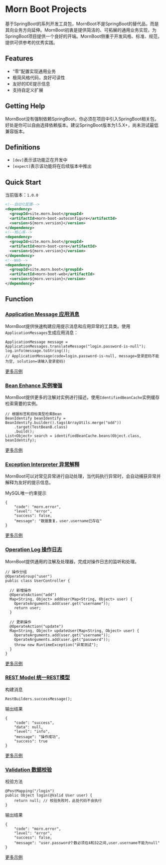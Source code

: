 [Message]:https://github.com/morn-team/morn-boot-projects/wiki/Application-Message-%E5%BA%94%E7%94%A8%E6%B6%88%E6%81%AF
[Bean]:https://github.com/morn-team/morn-boot-projects/wiki/Bean-Enhance-%E5%AE%9E%E4%BE%8B%E5%A2%9E%E5%BC%BA
[Exception]:https://github.com/morn-team/morn-boot-projects/wiki/Exception-Interpreter-%E5%BC%82%E5%B8%B8%E8%A7%A3%E9%87%8A
[Operation]:https://github.com/morn-team/morn-boot-projects/wiki/Operation-Log-%E6%93%8D%E4%BD%9C%E6%97%A5%E5%BF%97
[REST]:https://github.com/morn-team/morn-boot-projects/wiki/REST-Model---%E7%BB%9F%E4%B8%80REST%E6%A8%A1%E5%9E%8B
[Validation]:https://github.com/morn-team/morn-boot-projects/wiki/Validation-%E6%95%B0%E6%8D%AE%E6%A0%A1%E9%AA%8C

# Morn Boot Projects
基于SpringBoot的系列开发工具包，MornBoot不是SpringBoot的替代品，而是其向业务方向延伸。MornBoot初衷是提供简洁的、可拓展的通用业务实现，为SpringBoot项目提供一个良好的开端。MornBoot侧重于开发风格、标准、规范，提供可供参考的优秀实践。

## Features
* “零”配置实现通用业务
* 极简风格代码，良好可读性
* 友好的IDE提示信息
* 支持自定义扩展

## Getting Help
MornBoot没有强制依赖SpringBoot，你必须在项目中引入SpringBoot相关包，好处是你可以自由选择依赖版本。建议SpringBoot版本为1.5.X+，尚未测试最低兼容版本。

## Definitions
- `[dev]`表示该功能正在开发中
- `[expect]`表示该功能将在后续版本中推出

## Quick Start

当前版本：`1.0.0`

```xml
<!--自动化配置-->
<dependency>
  <groupId>site.morn.boot</groupId>
  <artifactId>morn-boot-autoconfigure</artifactId>
  <version>${morn.version}</version>
</dependency>
<!--核心库-->
<dependency>
  <groupId>site.morn.boot</groupId>
  <artifactId>morn-boot-core</artifactId>
  <version>${morn.version}</version>
</dependency>
<!--Web-->
<dependency>
  <groupId>site.morn.boot</groupId>
  <artifactId>morn-boot-web</artifactId>
  <version>${morn.version}</version>
</dependency>
```

## Function

### [Application Message 应用消息][Message]

MornBoot提供快速构建应用提示消息和应用异常的工具类。使用`ApplicationMessages`生成应用消息：

```
ApplicationMessage message = ApplicationMessages.translateMessage("login.password-is-null");
log.info(message.toString());
// ApplicationMessage(code=login.password-is-null, message=登录密码不能为空, solution=请输入登录密码)
```

[更多示例][Message]

### [Bean Enhance 实例增强][Bean]

MornBoot提供更多的注解对实例进行描述，使用`IdentifiedBeanCache`实例缓存检索需要的实例。

```
// 根据标签和目标类型检索Bean
BeanIdentify beanIdentify = BeanIdentify.builder().tags(ArrayUtils.merge("odd"))
    .target(TestBeanB.class)
    .build();
List<Object> search = identifiedBeanCache.beans(Object.class, beanIdentify);
```

[更多示例][Bean]

### [Exception Interpreter 异常解释][Exception]

MornBoot可以对常见异常进行自动处理，当代码执行异常时，会自动捕获异常并解释为友好的提示信息。

MySQL唯一约束提示

```
{
    "code": "morn.error",
    "level": "error",
    "success": false,
    "message": "数据重复，user.username已存在"
}
```

[更多示例][Exception]

### [Operation Log 操作日志][Operation]

MornBoot提供通用的注解及处理器，完成对操作日志的监听和处理。

```
// 操作分组
@OperateGroup("user")
public class UserController {

  // 新增操作
  @OperateAction("add")
  Map<String, Object> addUser(Map<String, Object> user) {
    OperateArguments.add(user.get("username"));
    return user;
  }

  // 更新操作
  @OperateAction("update")
  Map<String, Object> updateUser(Map<String, Object> user) {
    OperateArguments.add(user.get("username"));
    OperateArguments.add(user.get("password"));
    throw new RuntimeException("异常测试");
  }
}
```

[更多示例][Operation]

### [REST Model 统一REST模型][REST]

构建消息

```
RestBuilders.successMessage();
```

输出结果

```
{
    "code": "success",
    "data": null,
    "level": "info",
    "message": "操作成功",
    "success": true
}
```

[更多示例][REST]

### [Validation 数据校验][Validation]

校验方法

```
@PostMapping("/login")
public Object login(@Valid User user) {
    return null; // 校验失败时，此处代码不会执行
}
```

输出结果

```
{
    "code": "morn.error",
    "level": "error",
    "success": false,
    "message": "user.password个数必须在4和32之间,user.username不能为null"
}
```

[更多示例][Validation]
